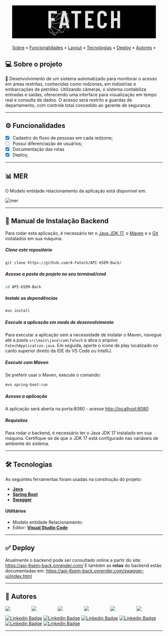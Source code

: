 <h4 align="center"> 
	<img alt="Logo Fatech" title="#Fatech" src="https://github.com/4-Fatech/API-6SEM-Front/blob/main/public/logo.png" />
</h4>
<p align="center">
 <a href="#-sobre-o-projeto">Sobre</a> •
 <a href="#-funcionalidades">Funcionalidades</a> •
 <a href="#-layout">Layout</a> •
 <a href="#-tecnologias">Tecnologias</a> •
 <a href="#-Deploy">Deploy</a> •
 <a href="#-autores">Autores</a> • 
</p>

## 💻 Sobre o projeto

🚀 Desenvolvimento de um sistema automatizado para monitorar o acesso em áreas restritas, conhecidas como redzones, em indústrias e embarcações de petróleo. Utilizando câmeras, o sistema contabiliza entradas e saídas, oferecendo uma interface para visualização em tempo real e consulta de dados. O acesso será restrito a guardas de departamento, com controle total concedido ao gerente de segurança.

---

## ⚙️ Funcionalidades

- [X] Cadastro do fluxo de pessoas em cada redzone;
- [ ] Possui diferenciação de usuários;
- [X] Documentação das rotas
- [X] Deploy;

---

## 📊 MER

O Modelo entidade relacionamento da aplicação está disponível em:

![mer](https://github.com/4-Fatech/API-6SEM-Back/assets/89141910/a2844199-0f73-4ebc-97db-3e5d9d2bc42f)

---
## 🧭 Manual de Instalação Backend

Para rodar esta aplicação, é necessário ter o [Java JDK 17](https://www.oracle.com/java/technologies/javase-jdk17-downloads.html), o [Maven](https://maven.apache.org/install.html) e o [Git](https://git-scm.com/) instalados em sua máquina.

##### Clone este repositório
```bash
git clone https://github.com/4-Fatech/API-6SEM-Back/
```

##### Acesse a pasta do projeto no seu terminal/cmd
```bash
cd API-6SEM-Back
```

##### Instale as dependências
```bash
mvn install
```

##### Execute a aplicação em modo de desenvolvimento
Para executar a aplicação sem a necessidade de instalar o Maven, navegue até a pasta `src\main\java\com\fatech` e abra o arquivo `FatechApplication.java`. Em seguida, aperte o ícone de play localizado no canto superior direito da IDE do VS Code ou IntelliJ.

##### Execute com Maven
Se preferir usar o Maven, execute o comando:
```bash
mvn spring-boot:run
```

##### Acesse a aplicação
A aplicação será aberta na porta:8080 - acesse [http://localhost:8080](http://localhost:8080)

##### Requisitos
Para rodar o backend, é necessário ter o Java JDK 17 instalado em sua máquina. Certifique-se de que o JDK 17 está configurado nas variáveis de ambiente do sistema.

---

## 🛠 Tecnologias

As seguintes ferramentas foram usadas na construção do projeto:

- **[Java](https://www.java.com/pt-BR/)**
- **[Spring Boot](https://spring.io/)**
- **[Swagger](https://swagger.io/)**

#### **Utilitários**

- Modelo entidade Relacionamento: 
- Editor: **[Visual Studio Code](https://code.visualstudio.com/)**

---

## ✅ Deploy
Atualmente o backend pode ser consultado online a partir do site: https://api-6sem-back.onrender.com/
E também as **rotas** do backend estão documentadas em: https://api-6sem-back.onrender.com/swagger-ui/index.html

---

## 🦸 Autores
<div style="display: flex; justify-content: center;align-items: center;">
 <img src="https://github.com/New-Tomorrow.png" width="100px"></img>
 <img src="https://github.com/Antonio-Barbosa.png" width="100px"></img>
 <img src="https://github.com/brunadias3.png" width="100px"></img>
 <img src="https://github.com/dsslleagion.png" width="100px"></img>
 <img src="https://github.com/Evertonrwr.png" width="100px"></img>
 <img src="https://github.com/Gabriel-Coutinho0.png" width="100px"></img>
</div>

[![Linkedin Badge](https://img.shields.io/badge/-AndréRibeiro-blue?style=flat-square&logo=Linkedin&logoColor=white&link=https://www.linkedin.com/in/andre-ramos-ribeiro-320621226/)](https://www.linkedin.com/in/andre-ramos-ribeiro-320621226/)
[![Linkedin Badge](https://img.shields.io/badge/-AntônioMarcelo-blue?style=flat-square&logo=Linkedin&logoColor=white&link=https://www.linkedin.com/in/antonio-marcelo-9a5b68181)](https://www.linkedin.com/in/antonio-marcelo-9a5b68181)
[![Linkedin Badge](https://img.shields.io/badge/-BrunaDias-blue?style=flat-square&logo=Linkedin&logoColor=white&link=www.linkedin.com/in/brunadias3)](https://www.linkedin.com/in/brunadias3)
[![Linkedin Badge](https://img.shields.io/badge/-DionísioLeão-blue?style=flat-square&logo=Linkedin&logoColor=white&link=https://www.linkedin.com/in/dionisio-samuel-dos-santos-le%C3%A3o-616848226/)](https://www.linkedin.com/in/dionisio-samuel-dos-santos-le%C3%A3o-616848226/)
[![Linkedin Badge](https://img.shields.io/badge/-EvertonRicardo-blue?style=flat-square&logo=Linkedin&logoColor=white&link=https://www.linkedin.com/in/everton-rocha-1a456b20b)](https://www.linkedin.com/in/everton-rocha-1a456b20b)
[![Linkedin Badge](https://img.shields.io/badge/-GabrielCoutinho-blue?style=flat-square&logo=Linkedin&logoColor=white&link=https://www.linkedin.com/in/gabriel-silva-b778a31aa)](https://www.linkedin.com/in/gabriel-silva-b778a31aa)

---
